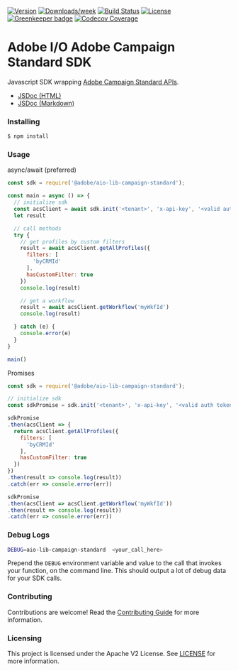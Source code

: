 <!--
Copyright 2019 Adobe. All rights reserved.
This file is licensed to you under the Apache License, Version 2.0 (the "License");
you may not use this file except in compliance with the License. You may obtain a copy
of the License at http://www.apache.org/licenses/LICENSE-2.0

Unless required by applicable law or agreed to in writing, software distributed under
the License is distributed on an "AS IS" BASIS, WITHOUT WARRANTIES OR REPRESENTATIONS
OF ANY KIND, either express or implied. See the License for the specific language
governing permissions and limitations under the License.
-->

[![Version](https://img.shields.io/npm/v/@adobe/aio-lib-campaign-standard.svg)](https://npmjs.org/package/@adobe/aio-lib-campaign-standard)
[![Downloads/week](https://img.shields.io/npm/dw/@adobe/aio-lib-campaign-standard.svg)](https://npmjs.org/package/@adobe/aio-lib-campaign-standard)
[![Build Status](https://travis-ci.com/adobe/aio-lib-campaign-standard.svg?branch=master)](https://travis-ci.com/adobe/aio-lib-campaign-standard)
[![License](https://img.shields.io/badge/License-Apache%202.0-blue.svg)](https://opensource.org/licenses/Apache-2.0) [![Greenkeeper badge](https://badges.greenkeeper.io/adobe/aio-lib-campaign-standard.svg)](https://greenkeeper.io/)
[![Codecov Coverage](https://img.shields.io/codecov/c/github/adobe/aio-lib-campaign-standard/master.svg?style=flat-square)](https://codecov.io/gh/adobe/aio-lib-campaign-standard/)

# Adobe I/O Adobe Campaign Standard SDK
Javascript SDK wrapping [Adobe Campaign Standard APIs](https://docs.campaign.adobe.com/doc/standard/en/api/ACS_API.html#introduction).

- [JSDoc (HTML)](https://opensource.adobe.com/aio-lib-campaign-standard/index.html)
- [JSDoc (Markdown)](./docs/api.md)


### Installing

```bash
$ npm install
```

### Usage

async/await (preferred)
```javascript
const sdk = require('@adobe/aio-lib-campaign-standard');

const main = async () => {
  // initialize sdk
  const acsClient = await sdk.init('<tenant>', 'x-api-key', '<valid auth token>')
  let result

  // call methods
  try {
    // get profiles by custom filters
    result = await acsClient.getAllProfiles({
      filters: [
        'byCRMId'
      ],
      hasCustomFilter: true
    })
    console.log(result)

    // get a workflow
    result = await acsClient.getWorkflow('myWkfId')
    console.log(result)

  } catch (e) {
    console.error(e)
  }
}

main()
``` 

Promises
```javascript
const sdk = require('@adobe/aio-lib-campaign-standard');

// initialize sdk
const sdkPromise = sdk.init('<tenant>', 'x-api-key', '<valid auth token>')

sdkPromise
.then(acsClient => {
  return acsClient.getAllProfiles({
    filters: [
      'byCRMId'
    ],
    hasCustomFilter: true
  })
})
.then(result => console.log(result))
.catch(err => console.error(err))

sdkPromise
.then(acsClient => acsClient.getWorkflow('myWkfId'))
.then(result => console.log(result))
.catch(err => console.error(err))
``` 

### Debug Logs

```bash
DEBUG=aio-lib-campaign-standard  <your_call_here>
```

Prepend the `DEBUG` environment variable and value to the call that invokes your function, on the command line. This should output a lot of debug data for your SDK calls.

### Contributing

Contributions are welcome! Read the [Contributing Guide](./.github/CONTRIBUTING.md) for more information.

### Licensing

This project is licensed under the Apache V2 License. See [LICENSE](LICENSE) for more information.
